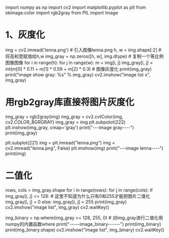 import numpy as np
import cv2
import matplotlib.pyplot as plt
from skimage.color import rgb2gray
from PIL import Image

# 1、灰度化
img = cv2.imread('lenna.png')    # 引入图像lenna.png
h, w = img.shape[:2]             # 将高和宽赋值给h,w
img_gray = np.zeros([h, w], img.dtype)   # 复制一个等比例图像图像
for i in range(h):
    for j in range(w):
        m = img[i, j]
        img_gray[i, j] = int(m[0] * 0.11 + m[1] * 0.59 + m[2] * 0.3)  # 图像灰度化
print(img_gray)
print("image show gray: %s" % img_gray)
cv2.imshow("image list x", img_gray)


# 用rgb2gray库直接将图片灰度化
img_gray = rgb2gray(img)
img_gray = cv2.cvtColor(img, cv2.COLOR_BGRGRAY)
img_gray = img
plt.subpolot(222)
plt.inshow(img_gray, cmap='gray')
print("---image gray----")
print(img_gray)


plt.subplot(221)
img = plt.imread("lenna.png")
img = cv2.imread("lenna.png", False)
plt.imshow(img)
print("---image lenna----")
print(img)


# 二值化
rows, cols = img_gray.shape
for i in range(rows):
    for j in range(cols):
        if img_gray[i, j] <= 128:  # 这里不知道为什么只有0和255才能把图片二值化
            img_gray[i, j] = 0
        else:
            img_gray[i, j] = 255
print(img_gray)
cv2.imshow("image list", img_gray)
cv2.waitKey()


img_binary = np.where(img_gray >= 128, 255, 0)   # 对img_gray进行二值化用numpy的内置函数where
print("-----image_binary------")
print(img_binary)
print(img_binary.shape)
cv2.imshow("image list", img_binary)
cv2.waitKey()


